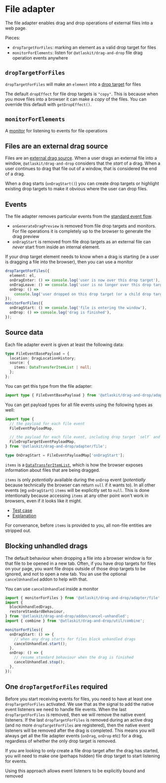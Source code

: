 # File adapter

The file adapter enables drag and drop operations of external files into a web page.

Pieces:

- `dropTargetForFiles`: marking an element as a valid drop target for files
- `monitorForElements`: listen for `@atlaskit/drag-and-drop` file drag operation events anywhere

## `dropTargetForFiles`

`dropTargetForFiles` will make an `element` into a [drop target](./drop-target.md) for files

The default `dropEffect` for file drop targets is `"copy"`. This is because when you move files into a browser it can make a _copy_ of the files. You can override this default with `getDropEffect()`.

## `monitorForElements`

A [monitor](./monitor.md) for listening to events for file operations

## Files are an external drag source

Files are an [external drag source](./events.md). When a user drags an external file into a window, `@atlaskit/drag-and-drop` considers that the _start_ of a drag. When a user continues to drag that file out of a window, that is considered the end of a drag.

When a drag starts (`onDragStart()`) you can create drop targets or highlight existing drop targets to make it obvious where the user can drop files.

## Events

The file adapter removes particular events from the [standard event flow]('./events.md).

- `onGenerateDragPreview` is removed from file drop targets and monitors. For file operations it is completely up to the browser to generate the drag preview
- `onDragStart` is removed from file drop targets as an external file can _never_ start from inside an internal element.

If your drop target element needs to know when a drag is starting (ie a user is dragging a file into the browser), then you can use a monitor

```ts
dropTargetForFiles({
  element: el,
  onDragEnter: () => console.log('user is now over this drop target'),
  onDragLeave: () => console.log('user is no longer over this drop target'),
  onDrop: () =>
    console.log('user dropped on this drop target (or a child drop target)'),
});
monitorForFiles({
  onDragStart: () => console.log('file is entering the window'),
  onDrop: () => console.log('drag is finished'),
});
```

## Source data

Each file adapter event is given at least the following data:

```ts
type FileEventBasePayload = {
  location: DragLocationHistory;
  source: {
    items: DataTransferItemList | null;
  };
};
```

You can get this type from the file adapter:

```ts
import type { FileEventBasePayload } from '@atlaskit/drag-and-drop/adapter/file';
```

You can get payload types for all file events using the following types as well:

```ts
import type {
  // the payload for each file event
  FileEventPayloadMap,

  // the payload for each file event, including drop target `self` and derived events
  FileDropTargetEventPayloadMap,
} from '@atlaskit/drag-and-drop/adapter/file';

type OnDragStart = FileEventPayloadMap['onDragStart'];
```

`items` is a [`DataTransferItemList`](https://developer.mozilla.org/en-US/docs/Web/API/DataTransferItemList), which is how the browser exposes information about files that are being dragged.

`items` is only _potentially_ available during the `onDrop` event (_potentially_ because technically the browser can return `null` if it wants to). In all other events (eg `onDragStart`) `items` will be explicitly set to `null`. This is done intentionally because accessing `items` at any other point won't work in browsers, even if it looks like it might.

- [Test case](https://codesandbox.io/s/file-drag-and-drop-strn21?file=/src/index.ts)
- [Explanation](https://twitter.com/alexandereardon/status/1554254988003512320)

For convenance, before `items` is provided to you, all non-file entities are stripped out.

## Blocking unhandled drags

The default behaviour when dropping a file into a browser window is for that file to be opened in a new tab. Often, if you have drop targets for files on your page, you want file drops outside of those drop targets to be ignored, and not to open a new tab. You an use the optional `cancelUnhandled` addon to help with that.

You can use `cancelUnhandled` inside a monitor

```ts
import { monitorForFiles } from '@atlaskit/drag-and-drop/adapter/file';
import {
  blockUnhandledDrags,
  restoreStandardBehaviour,
} from '@atlaskit/drag-and-drop/addon/cancel-unhandled';
import { combine } from '@atlaskit/drag-and-drop/util/combine';

monitorForFiles({
  onDragStart: () => {
    // when any drag starts for files block unhandled drags
    cancelUnhandled.start();
  },
  onDrop: () => {
    // resume standard behaviour when the drag is finished
    cancelUnhandled.stop();
  },
});
```

## One `dropTargetForFiles` required

Before you start receiving events for files, you need to have at least one `dropTargetForFiles` activated. We use that as the signal to add the native event listeners we need to handle file events. When the last `dropTargetForFiles` is removed, then we will remove the native event listeners. If the last `dropTargetForFiles` is removed during an active drag (and no more `dropTargetForFiles` are registered), then the native event listeners will be removed after the drag is completed. This means you will always get all the file adapter events (`onDrag`, `onDrop` etc) for a drag, regardless of whether the only drop target is removed.

If you are looking to only create a file drop target after the drag has started, you will need to make one (perhaps hidden) file drop target to start listening for events.

Using this approach allows event listeners to be explicitly bound and removed
